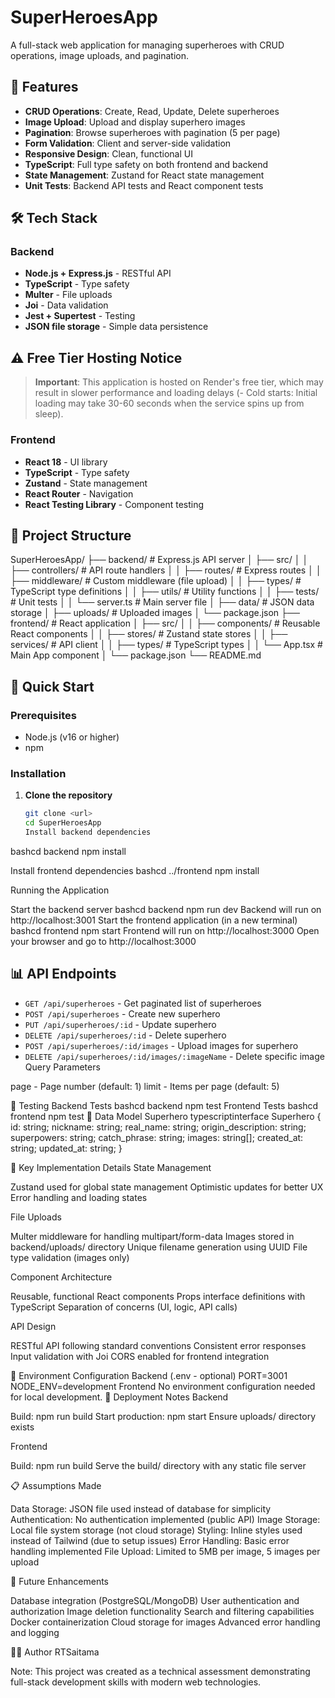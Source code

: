 # SuperHeroesApp

A full-stack web application for managing superheroes with CRUD operations, image uploads, and pagination.

## 🚀 Features

- **CRUD Operations**: Create, Read, Update, Delete superheroes
- **Image Upload**: Upload and display superhero images
- **Pagination**: Browse superheroes with pagination (5 per page)
- **Form Validation**: Client and server-side validation
- **Responsive Design**: Clean, functional UI
- **TypeScript**: Full type safety on both frontend and backend
- **State Management**: Zustand for React state management
- **Unit Tests**: Backend API tests and React component tests

## 🛠️ Tech Stack

### Backend
- **Node.js + Express.js** - RESTful API  
- **TypeScript** - Type safety
- **Multer** - File uploads
- **Joi** - Data validation
- **Jest + Supertest** - Testing
- **JSON file storage** - Simple data persistence

## ⚠️ Free Tier Hosting Notice
> **Important**: This application is hosted on Render's free tier, which may result in slower performance and loading delays 
(- Cold starts: Initial loading may take 30-60 seconds when the service spins up from sleep).

### Frontend
- **React 18** - UI library
- **TypeScript** - Type safety
- **Zustand** - State management
- **React Router** - Navigation
- **React Testing Library** - Component testing

## 📁 Project Structure
SuperHeroesApp/
├── backend/                 # Express.js API server
│   ├── src/
│   │   ├── controllers/     # API route handlers
│   │   ├── routes/          # Express routes
│   │   ├── middleware/      # Custom middleware (file upload)
│   │   ├── types/           # TypeScript type definitions
│   │   ├── utils/           # Utility functions
│   │   ├── tests/           # Unit tests
│   │   └── server.ts        # Main server file
│   ├── data/                # JSON data storage
│   ├── uploads/             # Uploaded images
│   └── package.json
├── frontend/                # React application
│   ├── src/
│   │   ├── components/      # Reusable React components
│   │   ├── stores/          # Zustand state stores
│   │   ├── services/        # API client
│   │   ├── types/           # TypeScript types
│   │   └── App.tsx          # Main App component
│   └── package.json
└── README.md
## 🚀 Quick Start

### Prerequisites
- Node.js (v16 or higher)
- npm

### Installation

1. **Clone the repository**
   ```bash
   git clone <url>
   cd SuperHeroesApp
   Install backend dependencies
bashcd backend
npm install

Install frontend dependencies
bashcd ../frontend
npm install


Running the Application

Start the backend server
bashcd backend
npm run dev
Backend will run on http://localhost:3001
Start the frontend application (in a new terminal)
bashcd frontend
npm start
Frontend will run on http://localhost:3000
Open your browser and go to http://localhost:3000

## 📊 API Endpoints

- `GET /api/superheroes` - Get paginated list of superheroes
- `POST /api/superheroes` - Create new superhero  
- `PUT /api/superheroes/:id` - Update superhero
- `DELETE /api/superheroes/:id` - Delete superhero
- `POST /api/superheroes/:id/images` - Upload images for superhero
- `DELETE /api/superheroes/:id/images/:imageName` - Delete specific image
Query Parameters

page - Page number (default: 1)
limit - Items per page (default: 5)

🧪 Testing
Backend Tests
bashcd backend
npm test
Frontend Tests
bashcd frontend
npm test
📝 Data Model
Superhero
typescriptinterface Superhero {
  id: string;
  nickname: string;
  real_name: string;
  origin_description: string;
  superpowers: string;
  catch_phrase: string;
  images: string[];
  created_at: string;
  updated_at: string;
}

🎯 Key Implementation Details
State Management

Zustand used for global state management
Optimistic updates for better UX
Error handling and loading states

File Uploads

Multer middleware for handling multipart/form-data
Images stored in backend/uploads/ directory
Unique filename generation using UUID
File type validation (images only)

Component Architecture

Reusable, functional React components
Props interface definitions with TypeScript
Separation of concerns (UI, logic, API calls)

API Design

RESTful API following standard conventions
Consistent error responses
Input validation with Joi
CORS enabled for frontend integration

🔧 Environment Configuration
Backend (.env - optional)
PORT=3001
NODE_ENV=development
Frontend
No environment configuration needed for local development.
🚀 Deployment Notes
Backend

Build: npm run build
Start production: npm start
Ensure uploads/ directory exists

Frontend

Build: npm run build
Serve the build/ directory with any static file server

📋 Assumptions Made

Data Storage: JSON file used instead of database for simplicity
Authentication: No authentication implemented (public API)
Image Storage: Local file system storage (not cloud storage)
Styling: Inline styles used instead of Tailwind (due to setup issues)
Error Handling: Basic error handling implemented
File Upload: Limited to 5MB per image, 5 images per upload

🔮 Future Enhancements

Database integration (PostgreSQL/MongoDB)
User authentication and authorization
Image deletion functionality
Search and filtering capabilities
Docker containerization
Cloud storage for images
Advanced error handling and logging

👨‍💻 Author
RTSaitama

Note: This project was created as a technical assessment demonstrating full-stack development skills with modern web technologies.
